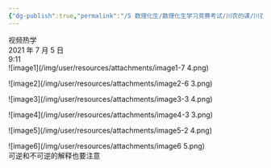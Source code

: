 ```yaml
---
{"dg-publish":true,"permalink":"/5 数理化生/数理化生学习竞赛考试/川农的课/川农大学物理/视频热学/","title":"视频热学"}
---
```



视频热学  
2021 年 7 月 5 日  
9:11  
![image1](/img/user/resources/attachments/image1-7 4.png)

![image2](/img/user/resources/attachments/image2-6 3.png)

![image3](/img/user/resources/attachments/image3-3 4.png)

![image4](/img/user/resources/attachments/image4-3 3.png)

![image5](/img/user/resources/attachments/image5-2 4.png)

![image6](/img/user/resources/attachments/image6 5.png)  
可逆和不可逆的解释也要注意